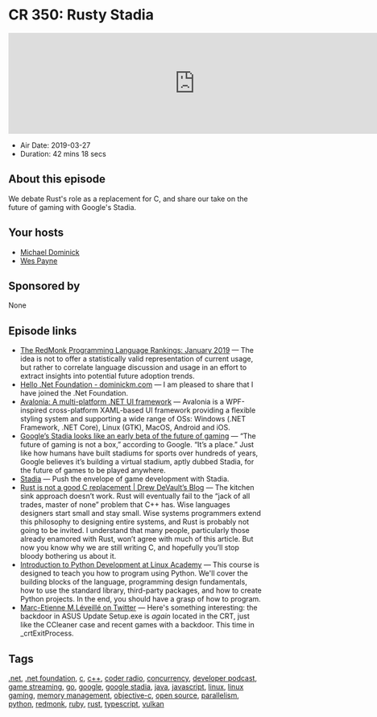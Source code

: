 # CR 350: Rusty Stadia

<iframe src="https://player.fireside.fm/v2/MLf2ZzhC+Fofikf0L?theme=dark" width="740" height="200" frameborder="0" scrolling="no"></iframe>

* Air Date: 2019-03-27
* Duration: 42 mins 18 secs

## About this episode

We debate Rust's role as a replacement for C, and share our take on the future of gaming with Google's Stadia.

## Your hosts
* [Michael Dominick](https://coder.show/hosts/michael)
* [Wes Payne](https://coder.show/hosts/wespayne)

## Sponsored by

None



## Episode links

  * [The RedMonk Programming Language Rankings: January 2019](https://redmonk.com/sogrady/2019/03/20/language-rankings-1-19/ "The RedMonk Programming Language Rankings: January 2019") — The idea is not to offer a statistically valid representation of current usage, but rather to correlate language discussion and usage in an effort to extract insights into potential future adoption trends. 
  * [Hello .Net Foundation - dominickm.com](http://dominickm.com/hello-net-foundation/ "Hello .Net Foundation - dominickm.com") — I am pleased to share that I have joined the .Net Foundation. 
  * [Avalonia: A multi-platform .NET UI framework](https://github.com/AvaloniaUI/Avalonia "Avalonia: A multi-platform .NET UI framework") — Avalonia is a WPF-inspired cross-platform XAML-based UI framework providing a flexible styling system and supporting a wide range of OSs: Windows (.NET Framework, .NET Core), Linux (GTK), MacOS, Android and iOS. 
  * [Google’s Stadia looks like an early beta of the future of gaming](https://www.theverge.com/2019/3/20/18273977/google-stadia-cloud-game-streaming-service-report "Google’s Stadia looks like an early beta of the future of gaming") — “The future of gaming is not a box,” according to Google. “It’s a place.” Just like how humans have built stadiums for sports over hundreds of years, Google believes it’s building a virtual stadium, aptly dubbed Stadia, for the future of games to be played anywhere. 
  * [Stadia](https://stadia.dev/ "Stadia") — Push the envelope of game development with Stadia.
  * [Rust is not a good C replacement | Drew DeVault’s Blog](https://drewdevault.com/2019/03/25/Rust-is-not-a-good-C-replacement.html "Rust is not a good C replacement | Drew DeVault’s Blog") — The kitchen sink approach doesn’t work. Rust will eventually fail to the “jack of all trades, master of none” problem that C++ has. Wise languages designers start small and stay small. Wise systems programmers extend this philosophy to designing entire systems, and Rust is probably not going to be invited. I understand that many people, particularly those already enamored with Rust, won’t agree with much of this article. But now you know why we are still writing C, and hopefully you’ll stop bloody bothering us about it.
  * [Introduction to Python Development at Linux Academy](https://linuxacademy.com/devops/training/course/name/intro-to-python-development?utm_source=social&utm_medium=twitter&utm_campaign=2019_aprilcourselaunch "Introduction to Python Development at Linux Academy") — This course is designed to teach you how to program using Python. We'll cover the building blocks of the language, programming design fundamentals, how to use the standard library, third-party packages, and how to create Python projects. In the end, you should have a grasp of how to program.
  * [Marc-Etienne M.Léveillé on Twitter](https://twitter.com/marc_etienne_/status/1110202451842478087 "Marc-Etienne M.Léveillé on Twitter") — Here's something interesting: the backdoor in ASUS Update Setup.exe is _again_ located in the CRT, just like the CCleaner case and recent games with a backdoor. This time in _crtExitProcess.



## Tags

[.net](https://coder.show/tags/.net), [.net foundation](https://coder.show/tags/.net%20foundation), [c](https://coder.show/tags/c), [c++](https://coder.show/tags/c++), [coder radio](https://coder.show/tags/coder%20radio), [concurrency](https://coder.show/tags/concurrency), [developer podcast](https://coder.show/tags/developer%20podcast), [game streaming](https://coder.show/tags/game%20streaming), [go](https://coder.show/tags/go), [google](https://coder.show/tags/google), [google stadia](https://coder.show/tags/google%20stadia), [java](https://coder.show/tags/java), [javascript](https://coder.show/tags/javascript), [linux](https://coder.show/tags/linux), [linux gaming](https://coder.show/tags/linux%20gaming), [memory management](https://coder.show/tags/memory%20management), [objective-c](https://coder.show/tags/objective-c), [open source](https://coder.show/tags/open%20source), [parallelism](https://coder.show/tags/parallelism), [python](https://coder.show/tags/python), [redmonk](https://coder.show/tags/redmonk), [ruby](https://coder.show/tags/ruby), [rust](https://coder.show/tags/rust), [typescript](https://coder.show/tags/typescript), [vulkan](https://coder.show/tags/vulkan)